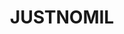 ---
title: JUSTNOMIL
crosslinks:
- raisedbynarcissists
- AskReddit
- autourbanbot
- beyondthebump
- JUSTNOFAMILY
- legaladvice
- LetterstoJNMIL
- john_yukis_bots
- personalfinance
- '2013'
- childfree
- funny
- IAmA
- ProRevenge
- Mildlynomil
- bestof
- Justnofil
- xkcd
- pics
- aww
---